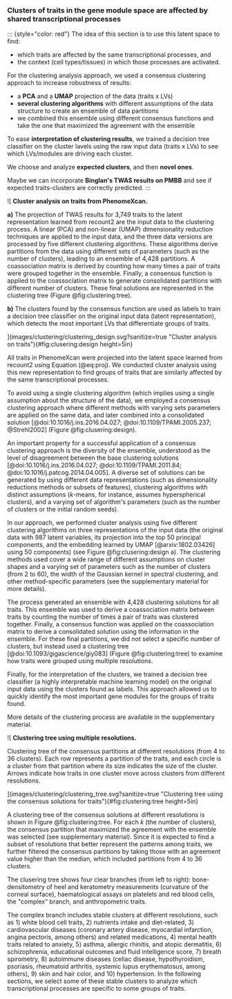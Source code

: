 ### Clusters of traits in the gene module space are affected by shared transcriptional processes

::: {style="color: red"}
The idea of this section is to use this latent space to find:

- which traits are affected by the same transcriptional processes, and
- the context (cell types/tissues) in which those processes are activated.

For the clustering analysis approach, we used a consensus clustering approach to
increase robustness of results:

- a **PCA** and a **UMAP** projection of the data (traits x LVs)
- **several clustering algorithms** with different assumptions of the data structure
  to create an ensemble of data partitions
- we combined this ensemble using different consensus functions and take the one
  that maximized the agreement with the ensemble


To ease **interpretation of clustering results**, we trained a decision tree
classifier on the cluster lavels using the raw input data (traits x LVs) to see
which LVs/modules are driving each cluster.

We choose and analyze **expected clusters**, and then **novel ones**.

Maybe we can incorporate **Binglan's TWAS results on PMBB** and see if expected
traits-clusters are correctly predicted.
:::


![
**Cluster analysis on traits from PhenomeXcan.**
<!--  -->
**a)** The projection of TWAS results for 3,749 traits to the latent
representation learned from recount2 are the input data to the clustering
process. A linear (PCA) and non-linear (UMAP) dimensionality reduction
techniques are applied to the input data, and the three data versions are
processed by five different clustering algorithms. These algorithms derive
partitions from the data using different sets of parameters (such as the number
of clusters), leading to an ensemble of 4,428 partitions. A coassociation matrix
is derived by counting how many times a pair of traits were grouped together in
the ensemble. Finally, a consensus function is applied to the coassociation
matrix to generate consolidated partitions with different number of clusters.
These final solutions are represented in the clustering tree (Figure
@fig:clustering:tree).
<!--  -->
**b)** The clusters found by the consensus function are used as labels to train
a decision tree classifier on the original input data (latent representation),
which detects the most important LVs that differentiate groups of traits.
<!--  -->
](images/clustering/clustering_design.svg?sanitize=true "Cluster analysis on
traits"){#fig:clusering:design height=5in}


All traits in PhenomeXcan were projected into the latent space learned from
recount2 using Equation (@eq:proj). We conducted cluster analysis using this new
representation to find groups of traits that are similarly affected by the same
transcriptional processes.
<!--  -->
To avoid using a single clustering algorithm (which implies using a single
assumption about the structure of the data), we employed a consensus clustering
approach where different methods with varying sets parameters are applied on the
same data, and later combined into a consolidated solution
[@doi:10.1016/j.ins.2016.04.027; @doi:10.1109/TPAMI.2005.237; @Strehl2002]
(Figure @fig:clusering:design).
<!--  -->
An important property for a successful application of a consensus clustering
approach is the diversity of the ensemble, understood as the level of
disagreement between the base clustering solutions
[@doi:10.1016/j.ins.2016.04.027; @doi:10.1109/TPAMI.2011.84;
@doi:10.1016/j.patcog.2014.04.005]. A diverse set of solutions can be generated by
using different data representations (such as dimensionality reductions methods
or subsets of features), clustering algorithms with distinct assumptions
($k$-means, for instance, assumes hyperspherical clusters), and a varying set of
algorithm's parameters (such as the number of clusters or the initial random
seeds).
<!--  -->
In our approach, we performed cluster analysis using five different clustering
algorithms on three representations of the input data (the original data with
987 latent variables, its projection into the top 50 principal components, and
the embedding learned by UMAP [@arxiv:1802.03426] using 50 components) (see
Figure @fig:clusering:design a). The clustering methods used cover a wide range
of different assumptions on cluster shapes and a varying set of parameters such
as the number of clusters (from 2 to 60), the width of the Gaussian kernel in
spectral clustering, and other method-specific parameters (see the supplementary
material for more details).
<!--  -->
The process generated an ensemble with 4,428 clustering solutions for all
traits. This ensemble was used to derive a coassociation matrix between traits
by counting the number of times a pair of traits was clustered together.
Finally, a consensus function was applied on the coassociation matrix to derive
a consolidated solution using the information in the ensemble. For these final
partitions, we did not select a specific number of clusters, but instead used
a clustering tree [@doi:10.1093/gigascience/giy083] (Figure
@fig:clustering:tree) to examine how traits were grouped using multiple
resolutions.
<!--  -->
Finally, for the interpretation of the clusters, we trained a decision tree
classifier (a highly interpretable machine learning model) on the original
input data using the clusters found as labels. This approach allowed us to
quickly identify the most important gene modules for the groups of traits found.
<!--  -->
More details of the clustering process are available in the supplementary
material.


![
**Clustering tree using multiple resolutions.**
<!--  -->
Clustering tree of the consensus partitions at different resolutions (from 4 to
36 clusters). Each row represents a partition of the traits, and each circle is
a cluster from that partition where its size indicates the size of the cluster.
Arrows indicate how traits in one cluster move across clusters from different
resolutions.
<!--  -->
](images/clustering/clustering_tree.svg?sanitize=true "Clustering tree using the
consensus solutions for traits"){#fig:clustering:tree height=5in}


A clustering tree of the consensus solutions at different
resolutions is shown in Figure @fig:clustering:tree. For each $k$ (the number of
clusters), the consensus partition that maximized the agreement with the
ensemble was selected (see supplementary material). Since it is expected to find
a subset of resolutions that better represent the patterns among traits, we further
filtered the consensus partitions by taking those with an agreement value higher
than the median, which included partitions from 4 to 36 clusters.


The clusering tree shows four clear branches (from left to right):
bone-densitometry of heel and keratometry measurements (curvature of the corneal
surface), haematological assays on platelets and red blood cells, the
"complex" branch, and anthropometric traits.
<!--  -->
The complex branch includes stable clusters at different resolutions, such as 1)
white blood cell traits, 2) nutrients intake and diet-related, 3) cardiovascular
diseases (coronary artery disease, myocardial infarction, angina pectoris, among
others) and related medications, 4) mental health traits related to anxiety, 5)
asthma, allergic rhinitis, and atopic dermatitis, 6) schizophrenia, educational
outcomes and fluid intelligence score, 7) breath spirometry, 8) autoimmune
diseases (celiac disease, hypothyroidism, psoriasis, rheumatoid arthritis,
systemic lupus erythematosus, among others), 9) skin and hair color, and 10)
hypertension. In the following sections, we select some of these stable clusters
to analyze which transcriptional processes are specific to some groups of
traits.
